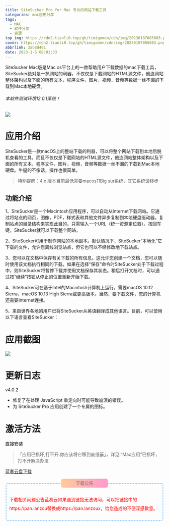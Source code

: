 ```yaml
---
title: SiteSucker Pro for Mac 专业的网站下载工具
categories: mac应用分享
tags:
  - MAC
  - 软件分享
  - 资源
top_img: https://cdn2.tianli0.top/gh/timigomen/cdn/img/20230107085603.png
cover: https://cdn2.tianli0.top/gh/timigomen/cdn/img/20230107085603.png
abbrlink: 3ab8d461
date: 2023-1-6 08:01:33
---
```

SiteSucker Mac版是Mac os平台上的一款帮助用户下载数据的mac下载工具，SiteSucker绝对是一扒网站的利器，不仅仅是下载网站的HTML源文件，他连网站整体架构以及下面的所有文本，程序文件，图片，视频，音频等数据一丝不漏的下载到Mac本地硬盘。

###### 本软件测试环境12.0.1系统！
![](https://cdn2.tianli0.top/gh/timigomen/cdn/img/20230107085636.png)

# 应用介绍
SiteSucker是一款macOS上的整站下载的利器，可以将整个网站下载到本地后脱机查看的工具，而且不仅仅是下载网站的HTML源文件，他连网站整体架构以及下面的所有文本，程序文件，图片，视频，音频等数据一丝不漏的下载到Mac本地硬盘。牛逼的不像话，操作也很简单。

> 特别提醒：4.x 版本目前最低需要macos11Big sur系统，其它系统请移步

## 功能介绍
1、SiteSucker是一个Macintosh应用程序，可以自动从Internet下载网站。它通过将站点的网页，图像，PDF，样式表和其他文件异步复制到本地硬盘驱动器，复制站点的目录结构来实现此目的。只需输入一个URL（统一资源定位器），按回车键，SiteSucker就可以下载整个网站。

2、SiteSucker可用于制作网站的本地副本。默认情况下，SiteSucker“本地化”它下载的文件，允许您离线浏览站点，但它也可以不经修改地下载站点。

3、您可以在文档中保存有关下载的所有信息。这允许您创建一个文档，您可以随时使用该文档执行相同的下载。如果在选择“保存”命令时SiteSucker处于下载过程中，则SiteSucker将暂停下载并使用文档保存其状态。稍后打开文档时，可以通过按“继续”按钮从停止的位置重新开始下载。

4、SiteSucker可在基于Intel的Macintosh计算机上运行，需要macOS 10.12 Sierra，macOS 10.13 High Sierra或更高版本。当然，要下载文件，您的计算机还需要Internet连接。

5、来自世界各地的用户已将SiteSucker从英语翻译成其他语言。目前，可以使用以下语言查看SiteSucker：

# 应用截图
![](https://cdn2.tianli0.top/gh/timigomen/cdn/img/20230107085727.png)

# 更新日志
v4.0.2
- 修复了在处理 JavaScript 重定向时可能导致崩溃的错误。
- 为 SiteSucker Pro 应用创建了一个专属的图标。
  
# 激活方法
直接安装

> 「应用已损坏,打不开.你应该将它移到废纸篓」，详见:“Mac应用”已损坏，打不开解决办法

[蓝奏云盘下载](https://wudingyi1020.lanzouf.com/i1tKh0kbpfuh)
<div>
    <fieldset style="
        border: 1px dashed #008cff;
        padding: 10px;
        border-radius: 5px;
        line-height: 2em;
        color: #6d6d6d;
      ">
      <legend align="center" style="
          width: 30%;
          text-align: center;
          background-color: #008cff;
          border-radius: 5px;
         background-image: linear-gradient(to right, #FFCC99, #FF99CC); text-align:center;" "="">
        下载公告
      </legend>
     <p style="color:red"> 下载相关问题公告蓝奏云如果遇到链接无法访问，可以把链接中的https://pan.lanzou替换成https://pan.lanzoux，给您造成的不便深感歉意。 </p>
 </fieldset></div>
